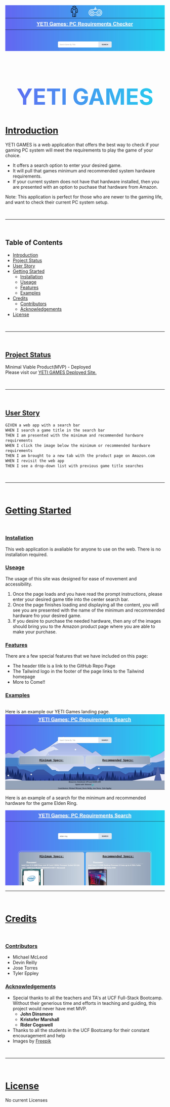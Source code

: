 <a name="logo" href="https://chemicalmodel.github.io/Yeti-Games/">
<img style="text-align: center" src="./assets/images/yeti-games-screenshot.jpg" alt="Yeti Games: PC Requirements Checker" style="width:100%;height:100%"/>
</a>
<br />
<h1 style="font-size: 70px; text-align: center; background: linear-gradient(to right, #6268f2, #23d0ee); -webkit-background-clip: text; -webkit-text-fill-color: transparent;"><strong>YETI GAMES</strong></h1>


# [Introduction](#introduction)

YETI GAMES is a web application that offers the best way to check if your gaming PC system will meet the requirements to play the game of your choice. 
- It offers a search option to enter your desired game.
- It will pull that games minimum and recommended system hardware requirements. 
- If your current system does not have that hardware installed, then you are presented with an option to puchase that hardware from Amazon. 

Note: This application is perfect for those who are newer to the gaming life, and want to check their current PC system setup.

<br />

---

<br />

## Table of Contents
- [Introduction](#introduction)
- [Project Status](#project-status)
- [User Story](#user-story)
- [Getting Started](#getting-started)
  - [Installation](#installation)
  - [Useage](#useage)
  - [Features](#features)
  - [Examples](#examples)
- [Credits](#credits)
  - [Contributors](#contributors)
  - [Acknowledgements](#acknowledgements)
- [License](#license)


<br />

---

<br />


## [Project Status](#project-status)
Minimal Viable Product(MVP) - Deployed<br />
Please visit our <a href="https://chemicalmodel.github.io/Yeti-Games/">YETI GAMES Deployed Site.</a>


<br />

---

<br />


## [User Story](#user-story)
```
GIVEN a web app with a search bar
WHEN I search a game title in the search bar
THEN I am presented with the minimum and recommended hardware requirements
WHEN I click the image below the minimum or recommended hardware requirements
THEN I am brought to a new tab with the product page on Amazon.com
WHEN I revisit the web app
THEN I see a drop-down list with previous game title searches
```


<br />

---

<br />


# [Getting Started](#getting-started)
<br />

### [Installation](#installation)
This web application is avaliable for anyone to use on the web. There is no installation required.

### [Useage](#useage)
The usage of this site was designed for ease of movement and accessibility.
<br />
1. Once the page loads and you have read the prompt instructions, please enter your desired game title into the center search bar. 
2. Once the page finishes loading and displaying all the content, you will see you are presented with the name of the minimum and recommended hardware fro your desired game. 
3. If you desire to purchase the needed hardware, then any of the images should bring you to the Amazon product page where you are able to make your purchase. 

### [Features](#features)
There are a few special features that we have included on this page:
- The header title is a link to the GitHub Repo Page
- The Tailwind logo in the footer of the page links to the Tailwind homepage
- More to Come!!

### [Examples](#examples)
<br />
Here is an example our YETI Games landing page.

<img style="text-align: center" src="./assets/images/yeti-games-new-style-screenshot.jpg" alt="Elden Ring Minimum and Recommended Processors" style="width:100%;height:100%"/>

<br />

Here is an example of a search for the minimum and recommended hardware for the game Elden Ring.

<img style="text-align: center" src="./assets/images/yet-games-new-style-search-screenshot.jpg" alt="Elden Ring Minimum and Recommended Processors" style="width:100%;height:100%"/>
<br />

---

<br />


# [Credits](#credits)
<br />

### [Contributors](#contributors)
* Michael McLeod
* Devin Reilly
* Jose Torres
* Tyler Eppley

### [Acknowledgements](#acknowledgements)
* Special thanks to all the teachers and TA's at UCF Full-Stack Bootcamp. Without their generious time and efforts in teaching and guiding, this project would never have met MVP.
  * **John Dinsmore** 
  * **Kristofer Marshall**
  * **Rider Cogswell**
* Thanks to all the students in the UCF Bootcamp for their constant encouragement and help
* Images by <a href="https://www.freepik.com/free-vector/winter-landscape-background_3376779.htm#query=mountian&position=10&from_view=search&track=sph">Freepik</a>

<br />

---

<br />


# [License](#license)
No current Licenses


